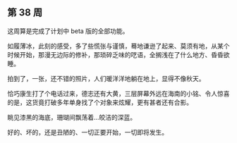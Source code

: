 ## 第 38 周

这周算是完成了计划中 beta 版的全部功能。

如履薄冰，此刻的感受，多了些慌张与谨慎，蓦地谦逊了起来、莫须有地，从某个时候开始，那漫无边际的修补，那琐碎乏味的呓语，全搁浅在了什么地方、昏昏欲睡。

拍到了，一张，还不错的照片，人们暖洋洋地躺在地上，显得不像秋天。

恰巧康生打了个电话过来，德志还有大黄，三层屏幕外远在海南的小铭、令人惊喜的是，这货竟打破多年单身找了个对象来炫耀，更有甚者还有合影。

眺见漆黑的海底，珊瑚间飘荡着...皎洁的深蓝。

好的、坏的，还是丑陋的、一切正要开始，一切即将发生。
